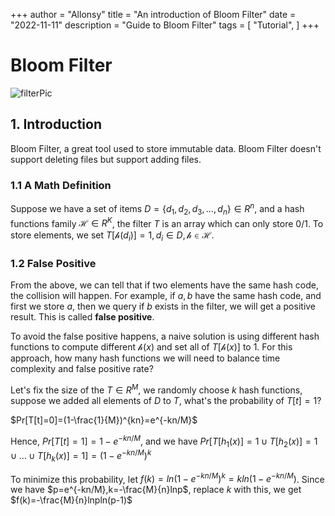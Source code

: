 +++
author = "Allonsy"
title = "An introduction of Bloom Filter"
date = "2022-11-11"
description = "Guide to Bloom Filter"
tags = [
    "Tutorial",
]
+++

# Bloom Filter

![filterPic](/img/2880px-Bloom_filter.svg.png)

## 1. Introduction

Bloom Filter, a great tool used to store immutable data. Bloom Filter doesn't support deleting files but support adding files.

### 1.1 A Math Definition

Suppose we have a set of items $D=\{d_1,d_2,d_3,\dots,d_n\}\in R^n$, and a hash functions family $\mathcal{H}\in R^K$, the filter $T$ is an array which can only store $0/1$. To store elements, we set $T[\mathcal{h}(d_i)]=1,d_i\in D, \mathcal{h}\in\mathcal{H}$.

### 1.2 False Positive
From the above, we can tell that if two elements have the same hash code, the collision will happen. For example, if $a,b$ have the same hash code, and first we store $a$, then we query if $b$ exists in the filter, we will get a positive result. This is called **false positive**.

To avoid the false positive happens, a naive solution is using different hash functions to compute different $\mathcal{h}(x)$ and set all of $T[\mathcal{h}(x)]$ to $1$. For this approach, how many hash functions we will need to balance time complexity and false positive rate?

Let's fix the size of the $T\in R^M$, we randomly choose $k$ hash functions, suppose we added all elements of $D$ to $T$, what's the probability of $T[t]=1$?

$Pr[T[t]=0]=(1-\frac{1}{M})^{kn}=e^{-kn/M}$

Hence, $Pr[T[t]=1]=1-e^{-kn/M}$, and we have $Pr[T[h_1(x)]=1\cup T[h_2(x)]=1\cup\dots\cup T[h_k(x)]=1]=(1-e^{-kn/M})^k$

To minimize this probability, let $f(k)=ln(1-e^{-kn/M})^k=kln(1-e^{-kn/M})$. Since we have $p=e^{-kn/M},k=-\frac{M}{n}lnp$, replace $k$ with this, we get $f(k)=-\frac{M}{n}lnpln(p-1)$